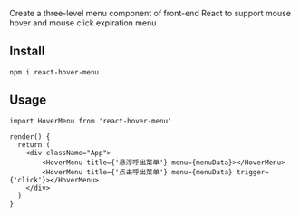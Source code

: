 Create a three-level menu component of front-end React to support mouse hover and mouse click expiration menu

## Install

```
npm i react-hover-menu
```

## Usage

```
import HoverMenu from 'react-hover-menu'

render() {
  return (
    <div className="App">
        <HoverMenu title={'悬浮呼出菜单'} menu={menuData}></HoverMenu>
        <HoverMenu title={'点击呼出菜单'} menu={menuData} trigger={'click'}></HoverMenu>
    </div>
  )
}

```

